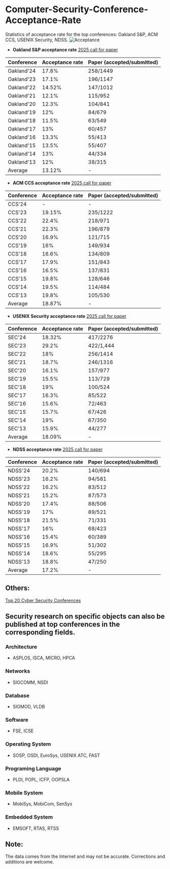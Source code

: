 # Computer-Security-Conference-Acceptance-Rate
Statistics of acceptance rate for the top conferences: Oakland S&P, ACM CCS, USENIX Security, NDSS.
![Acceptance](https://github.com/liupuz/Computer-Security-Conference-Acceptance-Rate/assets/43575651/13a0b871-9823-468b-9097-7e6422fc7821)




+ **Oakland S&P acceptance rate** [2025 call for paper](https://www.ieee-security.org/TC/SP2025/)

|  Conference   | Acceptance rate  | Paper (accepted/submitted) |
|  :----  | :----  | :----  |
| Oakland'24  | 17.8%  | 258/1449 |
| Oakland'23  | 17.1%  | 196/1147 |
| Oakland'22  | 14.52%  | 147/1012  |
| Oakland'21  | 12.1% | 115/952  |
| Oakland'20  | 12.3% | 104/841  |
| Oakland'19  | 12% | 84/679  |
| Oakland'18  | 11.5% | 63/549  |
| Oakland'17  | 13% | 60/457  |
| Oakland'16  | 13.3% | 55/413  |
| Oakland'15  | 13.5% | 55/407  |
| Oakland'14  | 13% | 44/334  |
| Oakland'13  | 12% | 38/315  |
| Average  | 13.12% | -  |


+ **ACM CCS acceptance rate** [2025 call for paper](https://www.sigsac.org/ccs/CCS2025/)

|  Conference   | Acceptance rate  | Paper (accepted/submitted) |
|  :----  | :----  | :----  |
| CCS'24  | - | - |
| CCS'23  | 19.15% | 235/1222 |
| CCS'22  |  22.4% | 218/971 |
| CCS'21  | 22.3% | 196/879  |
| CCS'20  | 16.9% | 121/715  |
| CCS'19  | 16% | 149/934  |
| CCS'18  | 16.6% | 134/809  |
| CCS'17  | 17.9% | 151/843  |
| CCS'16  | 16.5% | 137/831  |
| CCS'15  | 19.8% | 128/646  |
| CCS'14  | 19.5% | 114/484  |
| CCS'13  | 19.8% | 105/530  |
| Average  | 18.87% | -  |



+ **USENIX Security acceptance rate** [2025 call for paper](https://www.usenix.org/conference/usenixsecurity25)

|  Conference   | Acceptance rate  | Paper (accepted/submitted)  |
|  :----  | :----  | :----  |
| SEC'24  | 18.32%  | 417/2276 |
| SEC'23  | 29.2%  | 422/1,444 |
| SEC'22  | 18%  | 256/1414  |
| SEC'21  | 18.7% | 246/1316  |
| SEC'20  | 16.1% | 157/977  |
| SEC'19  | 15.5% | 113/729  |
| SEC'18  | 19% | 100/524  |
| SEC'17  | 16.3% | 85/522  |
| SEC'16  | 15.6% | 72/463  |
| SEC'15  | 15.7% | 67/426  |
| SEC'14  | 19% | 67/350  |
| SEC'13  | 15.9% | 44/277  |
| Average  | 18.09% | -  |


+ **NDSS acceptance rate** [2025 call for paper](https://www.ndss-symposium.org/ndss2025)

|  Conference   | Acceptance rate  | Paper (accepted/submitted)  |
|  :----  | :----  | :----  |
| NDSS'24  | 20.2%  |  140/694|
| NDSS'23  | 16.2%  | 94/581  |
| NDSS'22  | 16.2%  |  83/512  |
| NDSS'21  | 15.2% | 87/573  |
| NDSS'20  | 17.4% | 88/506  |
| NDSS'19  | 17% | 89/521  |
| NDSS'18  | 21.5% | 71/331  |
| NDSS'17  | 16% | 68/423  |
| NDSS'16  | 15.4% | 60/389  |
| NDSS'15  | 16.9% | 51/302  |
| NDSS'14  | 18.6% | 55/295  |
| NDSS'13  | 18.8% | 47/250  |
| Average  | 17.2% | -  |


## Others:
[Top 20 Cyber Security Conferences](http://jianying.space/conference-ranking-history.html)

## Security research on specific objects can also be published at top conferences in the corresponding fields.

### Architecture
+ ASPLOS, ISCA, MICRO, HPCA

### Networks
+ SIGCOMM, NSDI

### Database
+ SIGMOD, VLDB

### Software
+ FSE, ICSE

### Operating System
+ SOSP, OSDI, EuroSys, USENIX ATC, FAST

### Programing Language
+ PLDI, POPL, ICFP, OOPSLA

### Mobile System
+ MobiSys, MobiCom, SenSys

### Embedded System
+  EMSOFT, RTAS, RTSS


## Note:
The data comes from the Internet and may not be accurate. Corrections and additions are welcome.
